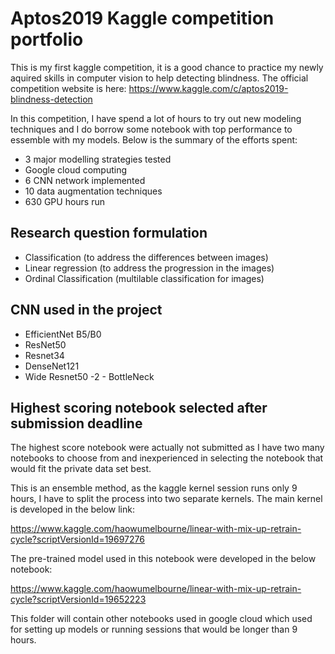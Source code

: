 # Aptos2019 Kaggle competition portfolio

This is my first kaggle competition, it is a good chance to practice my newly aquired skills in computer vision to help detecting blindness. The official competition website is here:
https://www.kaggle.com/c/aptos2019-blindness-detection

In this competition, I have spend a lot of hours to try out new modeling techniques and I do borrow some notebook with top performance to essemble with my models. Below is the summary of the efforts spent:

* 3 major modelling strategies tested
* Google cloud computing
* 6 CNN network implemented
* 10 data augmentation techniques 
* 630 GPU hours run

## Research question formulation

* Classification (to address the differences between images)
* Linear regression (to address the progression in the images)
* Ordinal Classification (multilable classification for images)


## CNN used in the project

* EfficientNet B5/B0
* ResNet50
* Resnet34
* DenseNet121
* Wide Resnet50 -2 - BottleNeck

## Highest scoring notebook selected after submission deadline

The highest score notebook were actually not submitted as I have two many notebooks to choose from and inexperienced in selecting the notebook that would fit the private data set best.

This is an ensemble method, as the kaggle kernel session runs only 9 hours, I have to split the process into two separate kernels. The main kernel is developed in the below link:

https://www.kaggle.com/haowumelbourne/linear-with-mix-up-retrain-cycle?scriptVersionId=19697276

The pre-trained model used in this notebook were developed in the below notebook:

https://www.kaggle.com/haowumelbourne/linear-with-mix-up-retrain-cycle?scriptVersionId=19652223

This folder will contain other notebooks used in google cloud which used for setting up models or running sessions that would be longer than 9 hours.


